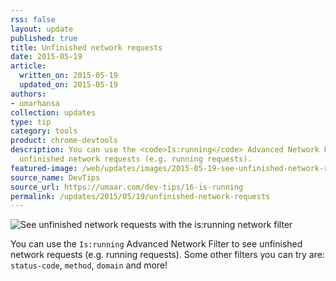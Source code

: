 ```yaml
---
rss: false
layout: update
published: true
title: Unfinished network requests
date: 2015-05-19
article:
  written_on: 2015-05-19
  updated_on: 2015-05-19
authors:
- umarhansa
collection: updates
type: tip
category: tools
product: chrome-devtools
description: You can use the <code>Is:running</code> Advanced Network Filter to see
  unfinished network requests (e.g. running requests).
featured-image: /web/updates/images/2015-05-19-see-unfinished-network-requests-with-the-is-running-network-filter/is-running.gif
source_name: DevTips
source_url: https://umaar.com/dev-tips/16-is-running
permalink: /updates/2015/05/19/unfinished-network-requests
---
```

<img src="/web/updates/images/2015-05-19-see-unfinished-network-requests-with-the-is-running-network-filter/is-running.gif" alt="See unfinished network requests with the is:running network filter">

You can use the <code>Is:running</code> Advanced Network Filter to see unfinished network requests (e.g. running requests). Some other filters you can try are: <code>status-code</code>, <code>method</code>, <code>domain</code> and more!